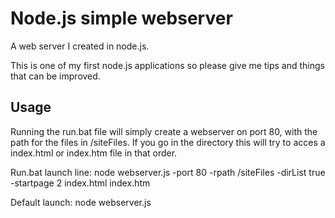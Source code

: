 # Node.js simple webserver

A web server I created in node.js.

This is one of my first node.js applications so please give me tips and things that can be improved.

## Usage

Running the run.bat file will simply create a webserver on port 80, with the path for the files in /siteFiles. If you go in the directory this will try to acces a index.html or index.htm file in that order.

Run.bat launch line:
    node webserver.js -port 80 -rpath /siteFiles -dirList true -startpage 2 index.html index.htm
  
Default launch:
    node webserver.js
